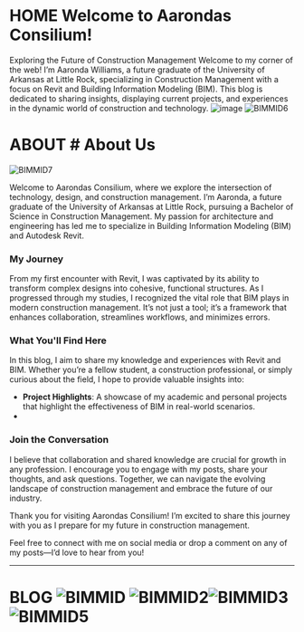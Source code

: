 # HOME Welcome to Aarondas Consilium! 
Exploring the Future of Construction Management
Welcome to my corner of the web! I’m Aaronda Williams, a future graduate of the University of Arkansas at Little Rock, specializing in Construction Management with a focus on Revit and Building Information Modeling (BIM). This blog is dedicated to sharing insights, displaying current projects, and experiences in the dynamic world of construction and technology. ![image](https://github.com/user-attachments/assets/f77be4a6-c1ec-41c6-95b1-e14de0398080)
![BIMMID6](https://github.com/user-attachments/assets/86101b7f-d4f5-49da-8f95-e71f7a69acea)



# ABOUT	# About Us
![BIMMID7](https://github.com/user-attachments/assets/596ba46e-73e6-45f4-a24f-590b41e7eb32)

Welcome to Aarondas Consilium, where we explore the intersection of technology, design, and construction management. I’m Aaronda, a future graduate of the University of Arkansas at Little Rock, pursuing a Bachelor of Science in Construction Management. My passion for architecture and engineering has led me to specialize in Building Information Modeling (BIM) and Autodesk Revit.

### My Journey

From my first encounter with Revit, I was captivated by its ability to transform complex designs into cohesive, functional structures. As I progressed through my studies, I recognized the vital role that BIM plays in modern construction management. It’s not just a tool; it’s a framework that enhances collaboration, streamlines workflows, and minimizes errors.

### What You'll Find Here

In this blog, I aim to share my knowledge and experiences with Revit and BIM. Whether you’re a fellow student, a construction professional, or simply curious about the field, I hope to provide valuable insights into:


- **Project Highlights**: A showcase of my academic and personal projects that highlight the effectiveness of BIM in real-world scenarios.
-

### Join the Conversation

I believe that collaboration and shared knowledge are crucial for growth in any profession. I encourage you to engage with my posts, share your thoughts, and ask questions. Together, we can navigate the evolving landscape of construction management and embrace the future of our industry.

Thank you for visiting Aarondas Consilium! I’m excited to share this journey with you as I prepare for my future in construction management. 

Feel free to connect with me on social media or drop a comment on any of my posts—I’d love to hear from you!

---

# BLOG ![BIMMID](https://github.com/user-attachments/assets/e9a4fa66-f0c8-486a-9cc0-1da68737b19c) ![BIMMID2](https://github.com/user-attachments/assets/2f4dab9b-0289-4994-a3b7-5d0914009fbf)![BIMMID3](https://github.com/user-attachments/assets/f7ff7833-84d2-4043-8ef6-332b1e1a6ebb)![BIMMID5](https://github.com/user-attachments/assets/fec3ae0f-9c8d-4428-82af-136d373801ac)



